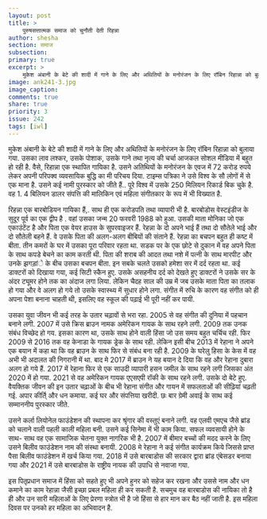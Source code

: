 ```yaml
---
layout: post
title: >
    पुरुषसत्तात्मक समाज को चुनौती देती रिहन्ना
author: shesha
section: समाज
subsection:
primary: true
excerpt: >
    मुकेश अंबानी के बेटे की शादी में गाने के लिए और अथितियों के मनोरंजन के लिए रॉबिन रिहान्ना को बुलाया गया. उसका लाव लश्कर, उसके पोशाक, उसके गाने तथा नृत्य की चर्चा आजकल सोशल मीडिया में बहुत हो रही है. वैसे, रिहान्ना एक स्थापित गायिका है.
image: ank241-3.jpg
image_caption:
comments: true
share: true
priority: 3
issue: 242
tags: [iwl]
---
```


मुकेश अंबानी के बेटे की शादी में गाने के लिए और अथितियों के मनोरंजन के लिए रॉबिन रिहान्ना को बुलाया गया. उसका लाव लश्कर, उसके पोशाक, उसके गाने तथा नृत्य की चर्चा आजकल सोशल मीडिया में बहुत हो रही है. वैसे, रिहान्ना एक स्थापित गायिका है. उसने अतिथियों के मनोरंजन के एवज में 72 करोड रुपये लेकर अपनी परिपक्व व्यवसायिक बुद्धि का मी परिचय दिया. टाइम्स पत्रिका ने उसे विश्व के सौ लोगों में से एक माना है. उसने कई नामी पुरस्कार को जीते हैं.. पूरे विश्व में उसके 250 मिलियन रिकार्ड बिक चुके है. वह 1. 4 बिलियन डालर संपत्ति की मालिकिन एवं महिला संगीतकार के रूप में भी विख्यात है.

रिहन्ना एक बारबोडियन गायिका हैं,. साथ ही एक करोडपति तथा व्यापारी भी है. बारबोडोस वेस्टइंडीज के सुदूर पूर्व का एक द्वीप है . वहां उसका जन्म 20 फरवरी 1988 को हुआ.  उसकी माता मोनिका जो एक एकाउंटेंट है और पिता एक वेयर हाउस के सुपरवाइजर हैं. रेहन्ना के दो अपने भाई हैं तथा दो सौतेले भाई और दो सौतेली बहने हैं. वे उसके पिता की अलग-अलग बीबियों की संताने हैं. रेहन्ना का बचपन बहुत ही कष्ट में बीता. तीन कमरों के घर में उसका पूरा परिवार रहता था. सडक पर के एक छोटे से दुकान में वह अपने पिता के साथ कपडे बेचने का काम करती थी. पिता की शराब की आदत तथा नशे में पत्नी के साथ मारपीट और उनके झगड़ांे के बीच उसका बचपन बीता. इन सबके चलते उसको हमेशा सर में दर्द रहता था. कई डाक्टरों को दिखाया गया, कई सिटी स्कैन हुए. उसके असहनीय दर्द को देखते हुए डाक्टरों ने उसके सर के अंदर ट्यूमर होने तक का अंदाज लगा लिया. लेकिन चैदह साल की उम्र में जब उसके माता पिता का तलाक हो गया और वे अलग हो गये तो उसके स्वास्थ्य में सुधार होने लगा. संगीत में रुचि के कारण वह संगीत को ही अपना पेशा बनाना चाहती थी, इसलिए वह स्कूल की पढ़ाई भी पूरी नहीं कर पायी.

उसका युवा जीवन भी कई तरह के उतार चढ़ावों से भरा रहा. 2005 से वह संगीत की दुनिया में पहचान बनाने लगी. 2007 में उसे क्रिस ब्राउन नामक अमेरिकन गायक के साथ रहने लगी. 2009 तक उनक संबंध विच्छेद हो गय. इसका कारण था, उसके साथ होने वाली हिंसा जो उस समय बहुत चर्चिच रही. फिर 2009 से 2016 तक वह केनाडा के गायक ड्रेक के साथ रही. लेकिन इसी बीच 2013 में रेहाना ने अपने एक बयान में कहा था कि वह ब्राउन के साथ फिर से संबंध बना रही है. 2009 के घरेलु हिसा के केस में वह अभी भी अदालत की निगरानी में था. बाद मे 2017 में ब्राउन ने यह बयान दे दिया कि वह और रेहाना दुबारा अलग हो गये हैं. 2017 में रेहाना फिर से एक साउदी व्यापारी हसन जमील के साथ रहने लगी जिसका अंत 2020 में हो गया. 2021 से वह अमेरिकन गायक एएसएपी रॉकी के साथ रहने लगी. उसके दो बेटे हुए.
वैयक्तिक जीवन की इन उतार चढ़ाओं के बीच भी रेहाना संगीत और गायन में सफलताओं की सीढ़ियां चढ़ती गई. अपार कीर्ति् और धन कमाया. कई घर और संपत्तिया खरीदी. छः बार ग्रेमी अवाई के साथ कई सम्माननीय पुरस्कार जीते. 

उसने कर्ला लियोनेल फाउंडेशन की स्थापना कर श्रृंगार की वस्तुएं बनाने लगी. वह एलवी एमएच जैसे ब्रांड को चलाने वाली पहली काली महिला बनी. उसने कई सिनेमा में भी काम किया. सफल व्यवसायी होने के साथ- साथ वह एक सामाजिक चेतना युक्त नागरिक भी है. 2007 में बीमार बच्चों की मदद करने के लिए उसने बिलीव फाउंडेशन नाम की संस्था बनायी. 2008 मे रेहाना ने कई संगीत कार्यक्रम किये जिससे प्राप्त पैसा बिलीव फाउंडेशन में खर्च किया गया. 2018 में उसे बारबाडोस की सरकार द्वारा ब्रांड एंबेसडर बनाया गया और 2021 में उसे बारबाडोस के राष्ट्रीय नायक की उपाधि से नवाजा गया.

इस पितृप्रधान समाज में हिंसा को सहते हुए भी अपने हुनर को सहेज कर रखना और उससे नाम और धन कमाने का काम रेहान्ना जैसी इच्छा प्रबल महिला ही कर सकती है. सचमुच वह बारबाडोस की नायिका तो है ही और उन सारी महिलाओं के लिए प्रेरणा स्त्रोत भी है जो हिंसा से हार मान कर बैठ नहीं जाती है. इस महिला दिवस पर उनको हर महिला का अभिवादन है.
